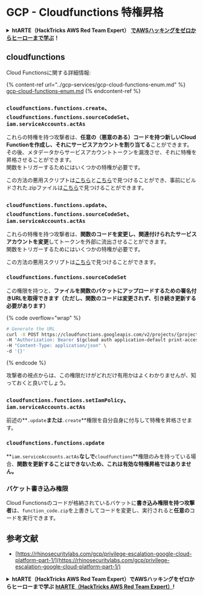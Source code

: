 # GCP - Cloudfunctions 特権昇格

<details>

<summary><strong>htARTE（HackTricks AWS Red Team Expert）</strong> <a href="https://training.hacktricks.xyz/courses/arte"><strong>でAWSハッキングをゼロからヒーローまで学ぶ</strong></a><strong>！</strong></summary>

HackTricks をサポートする他の方法:

* **HackTricks で企業を宣伝したい** または **HackTricks をPDFでダウンロードしたい場合は** [**SUBSCRIPTION PLANS**](https://github.com/sponsors/carlospolop) をチェックしてください！
* [**公式PEASS＆HackTricksグッズ**](https://peass.creator-spring.com)を入手する
* [**The PEASS Family**](https://opensea.io/collection/the-peass-family)を発見し、独占的な[**NFTs**](https://opensea.io/collection/the-peass-family)コレクションを見つける
* **💬 [**Discordグループ**](https://discord.gg/hRep4RUj7f) または [**telegramグループ**](https://t.me/peass) に参加するか、**Twitter** 🐦 [**@hacktricks\_live**](https://twitter.com/hacktricks\_live)**をフォローする**
* **ハッキングトリックを共有するために** [**HackTricks**](https://github.com/carlospolop/hacktricks) と [**HackTricks Cloud**](https://github.com/carlospolop/hacktricks-cloud) のGitHubリポジトリにPRを提出する

</details>

## cloudfunctions

Cloud Functionsに関する詳細情報:

{% content-ref url="../gcp-services/gcp-cloud-functions-enum.md" %}
[gcp-cloud-functions-enum.md](../gcp-services/gcp-cloud-functions-enum.md)
{% endcontent-ref %}

### `cloudfunctions.functions.create`、`cloudfunctions.functions.sourceCodeSet`、`iam.serviceAccounts.actAs`

これらの特権を持つ攻撃者は、**任意の（悪意のある）コードを持つ新しいCloud Functionを作成し、それにサービスアカウントを割り当てる**ことができます。その後、メタデータからサービスアカウントトークンを漏洩させ、それに特権を昇格させることができます。\
関数をトリガーするためにはいくつかの特権が必要です。

この方法の悪用スクリプトは[こちら](https://github.com/RhinoSecurityLabs/GCP-IAM-Privilege-Escalation/blob/master/ExploitScripts/cloudfunctions.functions.create-call.py)と[こちら](https://github.com/RhinoSecurityLabs/GCP-IAM-Privilege-Escalation/blob/master/ExploitScripts/cloudfunctions.functions.create-setIamPolicy.py)で見つけることができ、事前にビルドされた.zipファイルは[こちら](https://github.com/RhinoSecurityLabs/GCP-IAM-Privilege-Escalation/tree/master/ExploitScripts/CloudFunctions)で見つけることができます。

### `cloudfunctions.functions.update`、`cloudfunctions.functions.sourceCodeSet`、`iam.serviceAccounts.actAs`

これらの特権を持つ攻撃者は、**関数のコードを変更し、関連付けられたサービスアカウントを変更**してトークンを外部に流出させることができます。\
関数をトリガーするためにはいくつかの特権が必要です。

この方法の悪用スクリプトは[こちら](https://github.com/RhinoSecurityLabs/GCP-IAM-Privilege-Escalation/blob/master/ExploitScripts/cloudfunctions.functions.update.py)で見つけることができます。

### `cloudfunctions.functions.sourceCodeSet`

この権限を持つと、**ファイルを関数のバケットにアップロードするための署名付きURLを取得できます（ただし、関数のコードは変更されず、引き続き更新する必要があります）**

{% code overflow="wrap" %}
```bash
# Generate the URL
curl -X POST https://cloudfunctions.googleapis.com/v2/projects/{project-id}/locations/{location}/functions:generateUploadUrl \
-H "Authorization: Bearer $(gcloud auth application-default print-access-token)" \
-H "Content-Type: application/json" \
-d '{}'
```
{% endcode %}

攻撃者の視点からは、この権限だけがどれだけ有用かはよくわかりませんが、知っておくと良いでしょう。

### `cloudfunctions.functions.setIamPolicy`、`iam.serviceAccounts.actAs`

前述の**`.update`**または**`.create`**権限を自分自身に付与して特権を昇格させます。

### `cloudfunctions.functions.update`

**`iam.serviceAccounts.actAs`**なしで**`cloudfunctions`**権限のみを持っている場合、**関数を更新することはできないため、これは有効な特権昇格ではありません。**

### バケット書き込み権限

Cloud Functionsのコードが格納されているバケットに**書き込み権限を持つ攻撃者**は、`function_code.zip`を上書きしてコードを変更し、実行されると**任意の**コードを実行できます。

## 参考文献

* [https://rhinosecuritylabs.com/gcp/privilege-escalation-google-cloud-platform-part-1/](https://rhinosecuritylabs.com/gcp/privilege-escalation-google-cloud-platform-part-1/)

<details>

<summary><strong>htARTE（HackTricks AWS Red Team Expert）でAWSハッキングをゼロからヒーローまで学ぶ</strong> <a href="https://training.hacktricks.xyz/courses/arte"><strong>htARTE（HackTricks AWS Red Team Expert）</strong></a><strong>!</strong></summary>

HackTricksをサポートする他の方法:

* **HackTricksで企業を宣伝したい**、または**HackTricksをPDFでダウンロードしたい**場合は、[**SUBSCRIPTION PLANS**](https://github.com/sponsors/carlospolop)をチェックしてください！
* [**公式PEASS＆HackTricksのスウォッグ**](https://peass.creator-spring.com)を手に入れる
* [**The PEASS Family**](https://opensea.io/collection/the-peass-family)を発見し、独占的な[**NFTs**](https://opensea.io/collection/the-peass-family)のコレクションを見つける
* 💬 [**Discordグループ**](https://discord.gg/hRep4RUj7f)や[**telegramグループ**](https://t.me/peass)に**参加**するか、**Twitter** 🐦 [**@hacktricks\_live**](https://twitter.com/hacktricks\_live)**をフォロー**してください。
* **HackTricks**と[**HackTricks Cloud**](https://github.com/carlospolop/hacktricks)のGitHubリポジトリにPRを提出して、あなたのハッキングトリックを共有してください。

</details>
